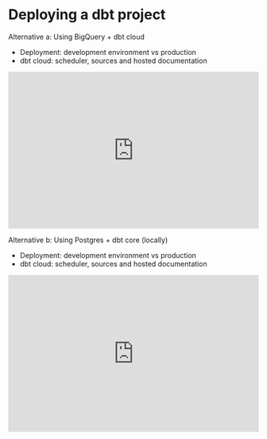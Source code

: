 # Deploying a dbt project

Alternative a: Using BigQuery + dbt cloud
* Deployment: development environment vs production
* dbt cloud: scheduler, sources and hosted documentation



<iframe width="100%" height="315" src="https://youtube.com/embed/rjf6yZNGX8I" title="YouTube video player" frameborder="0" allow="accelerometer; autoplay; clipboard-write; encrypted-media; gyroscope; picture-in-picture" allowfullscreen></iframe>

Alternative b: Using Postgres + dbt core (locally)
* Deployment: development environment vs production
* dbt cloud: scheduler, sources and hosted documentation

<iframe width="100%" height="315" src="https://youtube.com/embed/Cs9Od1pcrzM" title="YouTube video player" frameborder="0" allow="accelerometer; autoplay; clipboard-write; encrypted-media; gyroscope; picture-in-picture" allowfullscreen></iframe>
